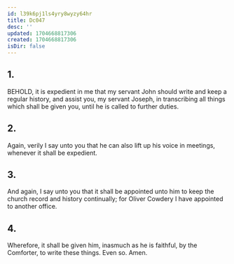 ```yaml
---
id: l39k6pj1ls4yry8wyzy64hr
title: Dc047
desc: ''
updated: 1704668817306
created: 1704668817306
isDir: false
---
```

## 1.
BEHOLD, it is expedient in me that my servant John should write and keep a regular history, and assist you, my servant Joseph, in transcribing all things which shall be given you, until he is called to further duties.
## 2.
Again, verily I say unto you that he can also lift up his voice in meetings, whenever it shall be expedient.
## 3.
And again, I say unto you that it shall be appointed unto him to keep the church record and history continually; for Oliver Cowdery I have appointed to another office.
## 4.
Wherefore, it shall be given him, inasmuch as he is faithful, by the Comforter, to write these things. Even so. Amen.
